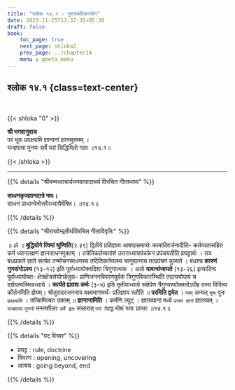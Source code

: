 ```yaml
---
title: "श्लोक १४.१ - गुणत्रयविभागयोग"
date: 2023-11-25T13:37:35+05:30
draft: false
book:
    toc_page: true
    next_page: shloka2
    prev_page: ../chapter14
    menu : geeta_menu
---
```




## श्लोक १४.१ {class=text-center}

<br/>

{{< shloka  "0"  >}}

**श्री भगवानुवाच**    
परं भूयः प्रवक्ष्यामि ज्ञानानां ज्ञानमुत्तमम् ।   
यज्ज्ञात्वा मुनयः सर्वे परां सिद्धिमितो गताः ॥१४.१॥

{{< /shloka >}}

---


{{% details "श्रीमन्मध्वाचार्यभगवत्पादाचर्य विरचित  गीताभाष्य" %}}

**साधनकृज्ज्ञानदात्रे नमः।**  
साधनं प्राधान्येनोत्तरैरध्यायैर्वक्ति। ॥१४.१॥

{{% /details %}}



{{% details "श्रीराघवेन्द्रतीर्थविरचित गीताविवृतिः" %}}

॥ ॐ ॥ **बुद्धियोगे त्विमां श्रुण्विति**(२.३९) 
द्वितीये प्रतिज्ञाय आषष्ठसमाप्तेः 
कामादिवर्जनादीति- कर्तव्यतासहितं कर्म ध्यानलक्षणं 
ज्ञानसाधनमुक्तम्‌ । तत्रेतिकर्तव्यतांशं उत्तराध्यायपंचकेन 
प्रपंचयतीति  प्रघट्टार्थः । तत्र
बंधप्रकारे ज्ञाते सत्येव तन्मोचनसाधनस्य तदितिकर्तव्यस्य 
चानुष्ठानाय तत्प्रपंचनं युज्यते । 
बंधश्च **कारणं गुणसंगोऽस्य** (१३-१२) इति 
पूर्वाध्यायोक्तदिशा त्रिगुणात्मकः । अतो 
**यावत्संजायते** (१३-२६) इत्यादिना 
पूर्वाध्यायोक्त- क्षेत्रक्षेत्रसंयोगहेतुक- 
प्राणिजननविवरणपूर्वकं त्रिगुणविकारस्थितिं 
तदत्ययोपायं च दर्शयत्यस्मिन्नध्याये । 
**कार्यते ह्यवशः कर्मः** (३-५) इति 
तृतीयाध्याये संक्षेपेण त्रैगुण्यस्योक्तत्वेऽपीह तस्य 
विविच्य कीर्तनमिति ज्ञेयम्‌। 
श्रोतुरादरजननाय वक्ष्यमाणमर्थं- प्रतिज्ञाय स्तौति 
॥ **परमिति द्वयेत** । `परम्` अन्यत् `भूयः` 
पुनः `प्रवक्ष्यामि` । तत्किमित्यत उक्तम्‌ ॥ **ज्ञानानामिति** । 
कर्मणि ल्युट्‌ । ज्ञातव्यानां मध्ये `उत्तमं ज्ञानं` 
ज्ञातव्यम्‌ ।  `यज्ज्ञात्वा` `मुनयो` मननशीलाः `सर्वे इतः` 
संसारात् `परां सिद्धिं` मोक्षं गताः प्राप्ताः ॥१४.१॥


{{% /details %}}



{{% details "पद विचार" %}}

- प्रघट्ट : rule, doctrine
- विवरण : opening, uncovering
- अत्यय : going beyond, end

{{% /details %}}
